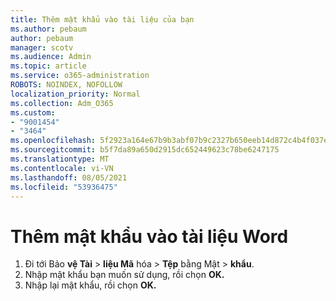 ```yaml
---
title: Thêm mật khẩu vào tài liệu của bạn
ms.author: pebaum
author: pebaum
manager: scotv
ms.audience: Admin
ms.topic: article
ms.service: o365-administration
ROBOTS: NOINDEX, NOFOLLOW
localization_priority: Normal
ms.collection: Adm_O365
ms.custom:
- "9001454"
- "3464"
ms.openlocfilehash: 5f2923a164e67b9b3abf07b9c2327b650eeb14d872c4b4f037e0c82a209c5728
ms.sourcegitcommit: b5f7da89a650d2915dc652449623c78be6247175
ms.translationtype: MT
ms.contentlocale: vi-VN
ms.lasthandoff: 08/05/2021
ms.locfileid: "53936475"
---
```

# <a name="add-a-password-to-a-word-document"></a>Thêm mật khẩu vào tài liệu Word

1. Đi tới Bảo **vệ Tài**  >  **liệu Mã** hóa  >  **Tệp** bằng Mật  >  **khẩu**.
2. Nhập mật khẩu bạn muốn sử dụng, rồi chọn **OK.**
3. Nhập lại mật khẩu, rồi chọn **OK.**